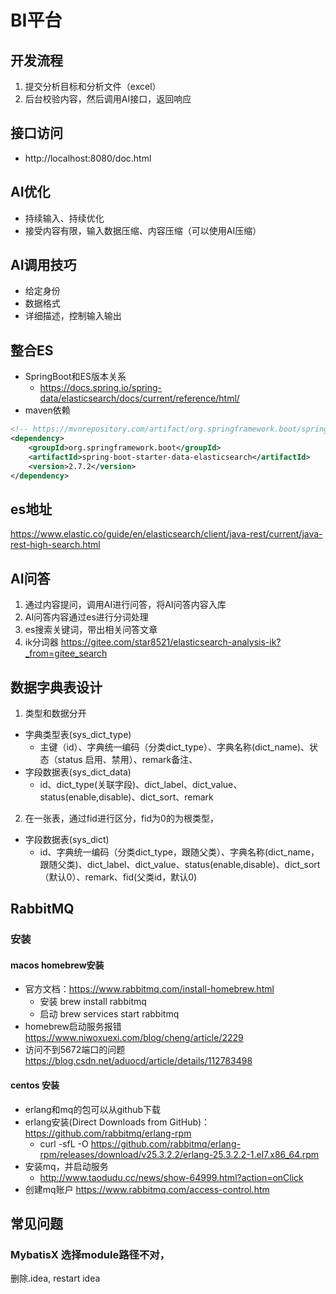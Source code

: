 # BI平台

## 开发流程
1. 提交分析目标和分析文件（excel）
2. 后台校验内容，然后调用AI接口，返回响应

## 接口访问
- http://localhost:8080/doc.html

## AI优化
- 持续输入、持续优化
- 接受内容有限，输入数据压缩、内容压缩（可以使用AI压缩）

## AI调用技巧
- 给定身份
- 数据格式
- 详细描述，控制输入输出

## 整合ES
- SpringBoot和ES版本关系
  - https://docs.spring.io/spring-data/elasticsearch/docs/current/reference/html/
- maven依赖
```xml
<!-- https://mvnrepository.com/artifact/org.springframework.boot/spring-boot-starter-data-elasticsearch -->
<dependency>
    <groupId>org.springframework.boot</groupId>
    <artifactId>spring-boot-starter-data-elasticsearch</artifactId>
    <version>2.7.2</version>
</dependency>
```

## es地址
https://www.elastic.co/guide/en/elasticsearch/client/java-rest/current/java-rest-high-search.html







## AI问答
1. 通过内容提问，调用AI进行问答，将AI问答内容入库
2. AI问答内容通过es进行分词处理
3. es搜索关键词，带出相关问答文章
4. ik分词器 https://gitee.com/star8521/elasticsearch-analysis-ik?_from=gitee_search


## 数据字典表设计
1. 类型和数据分开
- 字典类型表(sys_dict_type)
  - 主键（id）、字典统一编码（分类dict_type）、字典名称(dict_name)、状态（status 启用、禁用）、remark备注、
- 字段数据表(sys_dict_data)
  - id、dict_type(关联字段)、dict_label、dict_value、status(enable,disable)、dict_sort、remark

2. 在一张表，通过fid进行区分，fid为0的为根类型，
- 字段数据表(sys_dict)
    - id、字典统一编码（分类dict_type，跟随父类）、字典名称(dict_name，跟随父类)、dict_label、dict_value、status(enable,disable)、dict_sort（默认0）、remark、fid(父类id，默认0)

## RabbitMQ

### 安装
#### macos homebrew安装
- 官方文档：https://www.rabbitmq.com/install-homebrew.html
  - 安装 brew install rabbitmq
  - 启动 brew services start rabbitmq
- homebrew启动服务报错 https://www.niwoxuexi.com/blog/cheng/article/2229
- 访问不到5672端口的问题 https://blog.csdn.net/aduocd/article/details/112783498

#### centos 安装
- erlang和mq的包可以从github下载
- erlang安装(Direct Downloads from GitHub)： https://github.com/rabbitmq/erlang-rpm
  - curl -sfL -O https://github.com/rabbitmq/erlang-rpm/releases/download/v25.3.2.2/erlang-25.3.2.2-1.el7.x86_64.rpm
- 安装mq，并启动服务
  - http://www.taodudu.cc/news/show-64999.html?action=onClick
- 创建mq账户 https://www.rabbitmq.com/access-control.htm



## 常见问题
### MybatisX 选择module路径不对，
删除.idea, restart idea